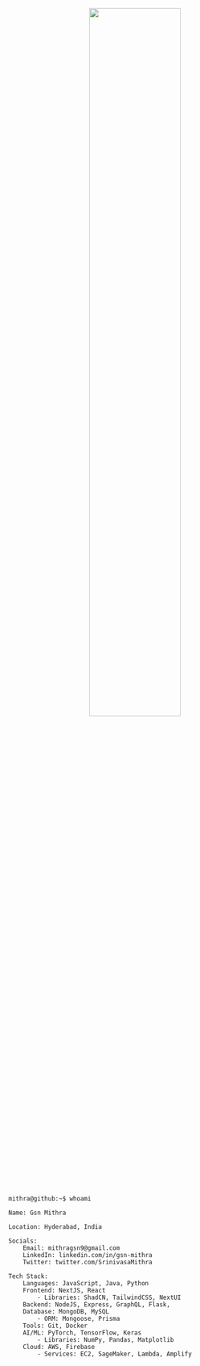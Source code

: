 <p align="center">
    <img src="https://github.com/GsnMithra/GsnMithra/assets/50359897/49fdeafd-2a06-4ba0-891f-71ebb7c934a1" alt="" width="60%">
</p>

```
mithra@github:~$ whoami
```

```
Name: Gsn Mithra

Location: Hyderabad, India

Socials:
    Email: mithragsn9@gmail.com
    LinkedIn: linkedin.com/in/gsn-mithra
    Twitter: twitter.com/SrinivasaMithra

Tech Stack:
    Languages: JavaScript, Java, Python
    Frontend: NextJS, React
        - Libraries: ShadCN, TailwindCSS, NextUI
    Backend: NodeJS, Express, GraphQL, Flask,
    Database: MongoDB, MySQL
        - ORM: Mongoose, Prisma
    Tools: Git, Docker
    AI/ML: PyTorch, TensorFlow, Keras
        - Libraries: NumPy, Pandas, Matplotlib
    Cloud: AWS, Firebase
        - Services: EC2, SageMaker, Lambda, Amplify
```
